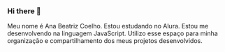 ### Hi there 👋
Meu nome é Ana Beatriz Coelho.
Estou estudando no Alura.
Estou me desenvolvendo na linguagem JavaScript.
Utilizo esse espaço para minha organização e compartilhamento dos meus projetos desenvolvidos.

<!--
**382760080/382760080** is a ✨ _special_ ✨ repository because its `README.md` (this file) appears on your GitHub profile.

Here are some ideas to get you started:

- 🔭 I’m currently working on ...
- 🌱 I’m currently learning ...
- 👯 I’m looking to collaborate on ...
- 🤔 I’m looking for help with ...
- 💬 Ask me about ...
- 📫 How to reach me: ...
- 😄 Pronouns: ...
- ⚡ Fun fact: ...
-->
